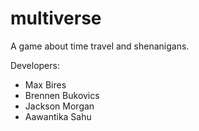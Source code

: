 multiverse
==========

A game about time travel and shenanigans.

Developers:

- Max Bires
- Brennen Bukovics
- Jackson Morgan
- Aawantika Sahu
